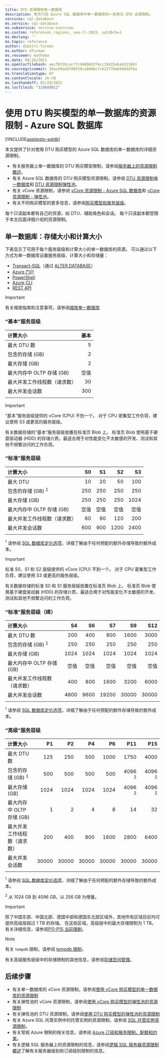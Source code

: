 ```yaml
---
title: DTU 资源限制单一数据库
description: 本页介绍 Azure SQL 数据库中单一数据库的一些常见 DTU 资源限制。
services: sql-database
ms.service: sql-database
ms.subservice: service-overview
ms.custom: references_regions, seo-lt-2019, sqldbrb=1
ms.devlang: ''
ms.topic: reference
author: dimitri-furman
ms.author: dfurman
ms.reviewer: mathoma
ms.date: 04/16/2021
ms.openlocfilehash: aecf872bcac77c94090d374cc18415eba6323b61
ms.sourcegitcommit: 20acb9ad4700559ca0d98c7c622770a0499dd7ba
ms.translationtype: HT
ms.contentlocale: zh-CN
ms.lasthandoff: 05/29/2021
ms.locfileid: "110689812"
---
```

# <a name="resource-limits-for-single-databases-using-the-dtu-purchasing-model---azure-sql-database"></a>使用 DTU 购买模型的单一数据库的资源限制 - Azure SQL 数据库
[!INCLUDE[appliesto-sqldb](../includes/appliesto-sqldb.md)]

本文提供了针对使用 DTU 购买模型的 Azure SQL 数据库的单一数据库的详细资源限制。

* 有关服务器上单一数据库的 DTU 购买模型限制，请参阅[服务器上的资源限制概述](resource-limits-logical-server.md)。
* 有关 Azure SQL 数据库的 DTU 购买模型资源限制，请参阅 [DTU 资源限制单一数据库](resource-limits-dtu-single-databases.md)和 [DTU 资源限制弹性池](resource-limits-dtu-elastic-pools.md)。
* 有关 vCore 资源限制，请参阅 [vCore 资源限制 - Azure SQL 数据库](resource-limits-vcore-single-databases.md)和 [vCore 资源限制 - 弹性池](resource-limits-vcore-elastic-pools.md)。
* 有关不同购买模型的更多信息，请参阅[购买模型和服务层级](purchasing-models.md)。

每个只读副本都有自己的资源，如 DTU、辅助角色和会话。 每个只读副本都受限于本文后面详细介绍的资源限制。 


## <a name="single-database-storage-sizes-and-compute-sizes"></a>单一数据库：存储大小和计算大小

下表显示了可用于每个服务层级和计算大小的单一数据库的资源。 可以通过以下方式为单一数据库设置服务层级、计算大小和存储量：

* [Transact-SQL](single-database-manage.md#transact-sql-t-sql)（通过 [ALTER DATABASE](/sql/t-sql/statements/alter-database-transact-sql#overview-sql-database)）
* [Azure 门户](single-database-manage.md#the-azure-portal)
* [PowerShell](single-database-manage.md#powershell)
* [Azure CLI](single-database-manage.md#the-azure-cli)
* [REST API](single-database-manage.md#rest-api)

> [!IMPORTANT]
> 有关缩放指南和注意事项，请参阅[缩放单一数据库](single-database-scale.md)

### <a name="basic-service-tier"></a>“基本”服务层级

| **计算大小** | **基本** |
| :--- | --: |
| 最大 DTU 数 | 5 |
| 包含的存储 (GB) | 2 |
| 最大存储 (GB) | 2 |
| 最大内存中 OLTP 存储 (GB) |空值 |
| 最大并发工作线程数（请求数） | 30 |
| 最大并发会话数 | 300 |
|||

> [!IMPORTANT]
> “基本”服务层级提供的 vCore (CPU) 不到一个。  对于 CPU 密集型工作负荷，建议使用 S3 或更高的服务层级。
>
>有关数据存储的“基本”服务层级放置在标准页 Blob 上。 标准页 Blob 使用基于硬盘驱动器 (HDD) 的存储介质，最适合用于对性能变化不太敏感的开发、测试和其他不频繁访问的工作负荷。
>

### <a name="standard-service-tier"></a>“标准”服务层级

| **计算大小** | **S0** | **S1** | **S2** | **S3** |
| :--- |---:| ---:|---:|---:|
| 最大 DTU | 10 | 20 | 50 | 100 |
| 包含的存储 (GB) <sup>1</sup> | 250 | 250 | 250 | 250 |
| 最大存储 (GB) | 250 | 250 | 250 | 1024 |
| 最大内存中 OLTP 存储 (GB) | 空值 | 空值 | 空值 | 空值 |
| 最大并发工作线程数（请求数）| 60 | 90 | 120 | 200 |
| 最大并发会话数 |600 | 900 | 1200 | 2400 |
||||||

<sup>1</sup> 请参阅 [SQL 数据库定价选项](https://azure.microsoft.com/pricing/details/sql-database/single/)，详细了解由于任何预配的额外存储导致的额外成本。

> [!IMPORTANT]
> 标准 S0、S1 和 S2 层级提供的 vCore (CPU) 不到一个。  对于 CPU 密集型工作负荷，建议使用 S3 或更高的服务层级。
>
>有关数据存储的标准 S0 和 S1 服务层级放置在标准页 Blob 上。 标准页 Blob 使用基于硬盘驱动器 (HDD) 的存储介质，最适合用于对性能变化不太敏感的开发、测试和其他不频繁访问的工作负荷。
>

### <a name="standard-service-tier-continued"></a>“标准”服务层级（续）

| **计算大小** | **S4** | **S6** | S7 | S9 | S12 |
| :--- |---:| ---:|---:|---:|---:|
| 最大 DTU 数 | 200 | 400 | 800 | 1600 | 3000 |
| 包含的存储 (GB) <sup>1</sup> | 250 | 250 | 250 | 250 | 250 |
| 最大存储 (GB) | 1024 | 1024 | 1024 | 1024 | 1024 |
| 最大内存中 OLTP 存储 (GB) | 空值 | 空值 | 空值 | 空值 |空值 |
| 最大并发工作线程数（请求数）| 400 | 800 | 1600 | 3200 |6000 |
| 最大并发会话数 |4800 | 9600 | 19200 | 30000 |30000 |
|||||||

<sup>1</sup> 请参阅 [SQL 数据库定价选项](https://azure.microsoft.com/pricing/details/sql-database/single/)，详细了解由于任何预配的额外存储导致的额外成本。

### <a name="premium-service-tier"></a>“高级”服务层级

| **计算大小** | **P1** | **P2** | **P4** | **P6** | **P11** | **P15** |
| :--- |---:|---:|---:|---:|---:|---:|
| 最大 DTU 数 | 125 | 250 | 500 | 1000 | 1750 | 4000 |
| 包含的存储 (GB) <sup>1</sup> | 500 | 500 | 500 | 500 | 4096 <sup>2</sup> | 4096 <sup>2</sup> |
| 最大存储 (GB) | 1024 | 1024 | 1024 | 1024 | 4096 <sup>2</sup> | 4096 <sup>2</sup> |
| 最大内存中 OLTP 存储 (GB) | 1 | 2 | 4 | 8 | 14 | 32 |
| 最大并发工作线程数（请求数）| 200 | 400 | 800 | 1600 | 2800 | 6400 |
| 最大并发会话数 | 30000 | 30000 | 30000 | 30000 | 30000 | 30000 |
|||||||

<sup>1</sup> 请参阅 [SQL 数据库定价选项](https://azure.microsoft.com/pricing/details/sql-database/single/)，详细了解由于任何预配的额外存储导致的额外成本。

<sup>2</sup> 从 1024 GB 到 4096 GB，以 256 GB 为增量。

> [!IMPORTANT]
> 除了中国东部、中国北部、德国中部和德国东北部区域外，其他所有区域目前均可提供高级层超过 1 TB 的存储。 在这些区域，高级层中的最大存储限制为 1 TB。  有关详细信息，请参阅[P11-P15 当前限制](single-database-scale.md#p11-and-p15-constraints-when-max-size-greater-than-1-tb)。

> [!NOTE]
> 有关 `tempdb` 限制，请参阅 [tempdb 限制](/sql/relational-databases/databases/tempdb-database#tempdb-database-in-sql-database)。
> 
> 有关高级服务层级中的存储限制的其他信息，请参阅[存储空间管理](resource-limits-logical-server.md#storage-space-governance)。

## <a name="next-steps"></a>后续步骤

- 有关单一数据库的 vCore 资源限制，请参阅[使用 vCore 购买模型的单一数据库的资源限制](resource-limits-vcore-single-databases.md)
- 有关弹性池的 vCore 资源限制，请参阅[使用 vCore 购买模型的弹性池的资源限制](resource-limits-vcore-elastic-pools.md)
- 有关弹性池的 DTU 资源限制，请参阅[使用 DTU 购买模型的弹性池的资源限制](resource-limits-dtu-elastic-pools.md)
- 有关 Azure SQL 托管实例中的托管实例的资源限制，请参阅 [SQL 托管实例资源限制](../managed-instance/resource-limits.md)。
- 有关常规 Azure 限制的相关信息，请参阅 [Azure 订阅和服务限制、配额和约束](../../azure-resource-manager/management/azure-subscription-service-limits.md)。
- 有关逻辑 SQL 服务器上的资源限制的信息，请参阅[逻辑 SQL 服务器资源限制概述](resource-limits-logical-server.md)了解有关服务器级别和订阅级别限制的信息。